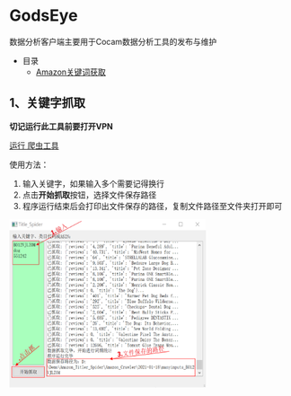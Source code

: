 # GodsEye

数据分析客户端主要用于Cocam数据分析工具的发布与维护

- 目录
  - [Amazon关键词获取](##1、关键字抓取)


## 1、关键字抓取

  **切记运行此工具前要打开VPN**

[运行 爬虫工具](Amazon_Title_Spider/Amazon_Crawler/main.py)


使用方法：

1. 输入关键字，如果输入多个需要记得换行
2. 点击**开始抓取**按钮，选择文件保存路径
3. 程序运行结束后会打印出文件保存的路径，复制文件路径至文件夹打开即可
   
<img src="Amazon_Title_Spider/ScreenShot/operation.png" width = "350" height = "300" alt="operation" align=center />
